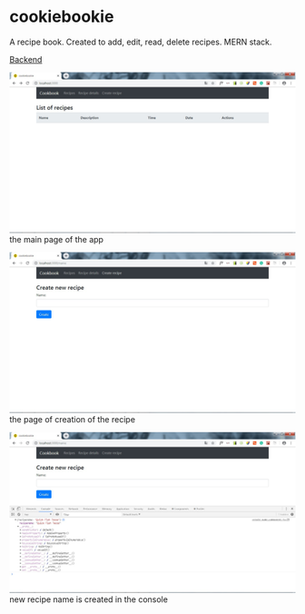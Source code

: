# cookiebookie
A recipe book. Created to add, edit, read, delete recipes. MERN stack.

[Backend](https://github.com/srikanthA4/cookdetails)

![](img/cookbook1.png)
the main page of the app



![](img/cookbook3.png)
the page of creation of the recipe

![](img/cookbook4.png)
new recipe name is created in the console






